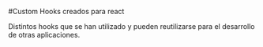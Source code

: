 #Custom Hooks creados para react

Distintos hooks que se han utilizado y pueden reutilizarse para el desarrollo de otras aplicaciones.
